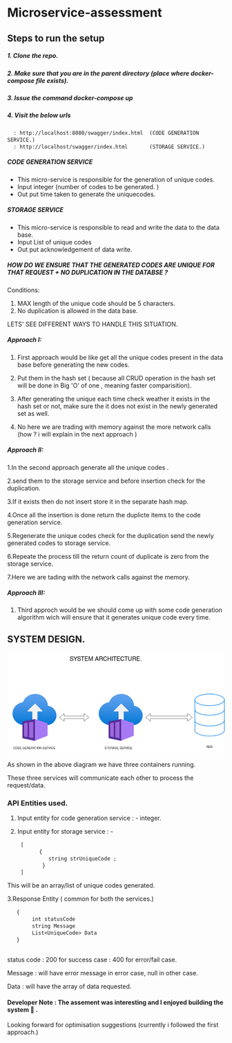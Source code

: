 # Microservice-assessment

## Steps to run the setup

##### 1. Clone the repo.
##### 2. Make sure that you are in the parent directory (place where docker-compose file exists).
##### 3. Issue the command docker-compose up
##### 4. Visit the below urls
      : http://localhost:8080/swagger/index.html  (CODE GENERATION SERVICE.)
      : http://localhost/swagger/index.html       (STORAGE SERVICE.)  




##### CODE GENERATION SERVICE

  - This  micro-service is responsible  for the generation of unique codes.
  - Input integer (number of codes to be generated. )
  - Out put time taken to generate the uniquecodes.



##### STORAGE SERVICE

  - This  micro-service is responsible to read and write the data to the data base.
  - Input List of unique codes
  - Out put acknowledgement of data write.


##### HOW DO WE ENSURE THAT THE GENERATED CODES ARE UNIQUE FOR THAT REQUEST + NO DUPLICATION IN THE DATABSE ?

Conditions:
  1. MAX length of the unique code should be 5 characters.
  2. No duplication is allowed in the data base.
  
  LETS' SEE DIFFERENT WAYS TO HANDLE THIS SITUATION.
  
 ##### Approach I:   
  
  1. First approach would be like get all the unique codes present in the data base before generating the new codes. 
  
  2. Put them in the hash set ( because all CRUD operation in the hash set will be done in Big 'O' of one , meaning faster comparisition).
  
  3. After generating the unique each time check weather it exists in the hash set or not, make sure the it does not exist in the newly generated set as well.
  
  4. No here we are trading with memory against the more network calls (how ? i will explain in the next approach )
  
  ##### Approach II:
   
   1.In the second approach generate all the unique codes .
   
   2.send them to the storage service and before insertion check for the duplication.
   
   3.If it exists then do not insert store it in the separate hash map.
   
   4.Once all the insertion is done return the duplicte items to the code generation service.
   
   5.Regenerate the unique codes check for the duplication send the newly generated codes to storage service.
   
   6.Repeate the process till the return count of duplicate is zero from the storage service.
   
   7.Here we are tading with the network calls against the memory.
  
  ##### Approach III:
  
  1. Third approch would be we should come up with some code generation algorithm wich will ensure that it generates
      unique code every time.
      
      
      






## SYSTEM DESIGN.

![](https://github.com/3vilbird/Microservice-assement/blob/master/QuantumMetals/ARCHITECTURE.png)



As shown in the above  diagram we have three containers running.

These three services will communicate each other to process the request/data.


### API Entities used.

1. Input entity for code generation service : - integer.
2. Input entity for storage service : -

        [ 
              {
                 string strUniqueCode ;
               }
        ]

This will be an array/list of unique codes generated.


3.Response Entity ( common for both the services.)
```
   {
        int statusCode 
        string Message 
        List<UniqueCode> Data
   }
   
```

status code : 200 for success case
            : 400 for error/fail case.
            
 Message    : will have error message in error case, null in other case.
 
 Data : will have the array of data requested.





#### Developer Note :  The assement was interesting and I enjoyed building the system  :slightly_smiling_face: .
      
Looking forward  for optimisation suggestions (currently i followed the first approach.)



      
  
     
   
   
   
   
   



